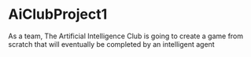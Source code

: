 # AiClubProject1
As a team, The Artificial Intelligence Club is going to create a game from scratch that will eventually be completed by an intelligent agent
